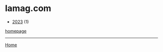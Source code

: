 # lamag.com

  * [2023](./lamag-com-2023.md) (1)

[homepage](https://www.lamag.com/)

----

[Home](../index.md)
